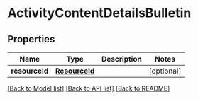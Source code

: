 # ActivityContentDetailsBulletin

## Properties
Name | Type | Description | Notes
------------ | ------------- | ------------- | -------------
**resourceId** | [**ResourceId**](ResourceId.md) |  | [optional] 

[[Back to Model list]](../README.md#documentation-for-models) [[Back to API list]](../README.md#documentation-for-api-endpoints) [[Back to README]](../README.md)


